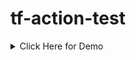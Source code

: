 # tf-action-test

<details>
<summary>Click Here for Demo</summary>
<img src="https://i.imgur.com/jQrWRRN.gif" width="100%">
</details>
